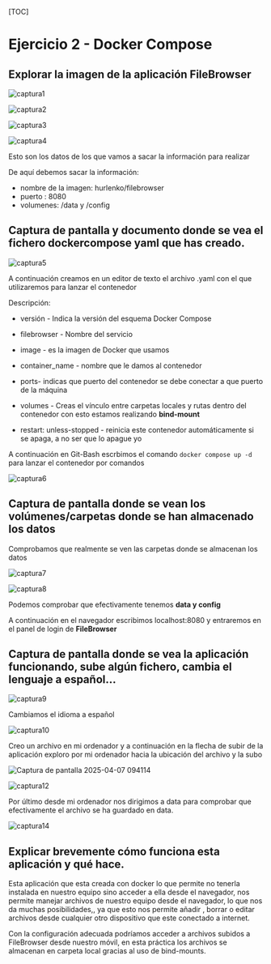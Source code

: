 [TOC]

# Ejercicio 2 - Docker Compose

## Explorar la imagen de la aplicación FileBrowser

![captura1](./README.assets/captura1.png)





![captura2](./README.assets/captura2.png)

![captura3](./README.assets/captura3.png)

![captura4](./README.assets/captura4.png)

Esto son los datos de los que vamos a sacar la información para realizar

De aquí debemos sacar la información:

- nombre de la imagen: hurlenko/filebrowser
- puerto : 8080
- volumenes: /data y /config

## Captura de pantalla y documento donde se vea el fichero dockercompose yaml que has creado.

![captura5](./README.assets/captura5.png)

A continuación creamos en un editor de texto el archivo .yaml con el que utilizaremos para lanzar el contenedor

Descripción: 

- versión  - Indica la versión del esquema Docker Compose
- filebrowser - Nombre del servicio
- image - es la imagen de Docker que usamos
- container_name - nombre que le damos al contenedor

- ports- indicas que puerto del contenedor se debe conectar a que puerto de la máquina
- volumes - Creas el vínculo entre carpetas locales y rutas dentro del contenedor con esto estamos realizando **bind-mount**
- restart: unless-stopped - reinicia este contenedor automáticamente si se apaga, a no ser que lo apague yo

A continuación en Git-Bash escrbimos el comando `docker compose up -d` para lanzar el contenedor por comandos



![captura6](./README.assets/captura6.png)

## Captura de pantalla donde se vean los volúmenes/carpetas donde se han almacenado los datos


Comprobamos que realmente se ven las carpetas donde se almacenan los datos

![captura7](./README.assets/captura7.png)

![captura8](./README.assets/captura8.png)

Podemos comprobar que efectivamente tenemos **data y config**

A continuación en el navegador escribimos localhost:8080 y entraremos en el panel de login de **FileBrowser** 

## Captura de pantalla donde se vea la aplicación funcionando, sube algún fichero, cambia el lenguaje a español...


![captura9](./README.assets/captura9.png)

Cambiamos el idioma a español

![captura10](./README.assets/captura10.png)

Creo un archivo en mi ordenador y a continuación en la flecha de subir de la aplicación exploro por mi ordenador hacia la ubicación del archivo y la subo



![Captura de pantalla 2025-04-07 094114](./README.assets/captura11.png)

![captura12](./README.assets/captura12.png)



Por último desde mi ordenador nos dirigimos a data para comprobar que efectivamente el archivo se ha guardado en data.

![captura14](./README.assets/captura14.png)

## Explicar brevemente cómo funciona esta aplicación y qué hace. 

Esta aplicación que esta creada con docker lo que permite no tenerla instalada en nuestro equipo sino acceder a ella desde el navegador, nos permite manejar archivos de nuestro equipo desde el navegador, lo que nos da muchas posibilidades,, ya que esto nos permite añadir , borrar o editar archivos desde cualquier otro dispositivo que este conectado a internet.

Con la configuración adecuada podríamos acceder a archivos subidos a FileBrowser desde nuestro móvil, en esta práctica los archivos se almacenan en carpeta local gracias al uso de bind-mounts.
